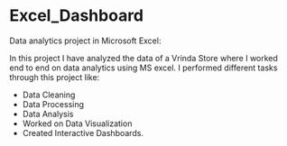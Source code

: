 # Excel_Dashboard
Data analytics project in Microsoft Excel:

In this project I have analyzed the data of a Vrinda Store where I worked end to end on data analytics using MS excel. 
I performed different tasks through this project like: 
  - Data Cleaning
  - Data Processing
  - Data Analysis
  - Worked on Data Visualization
  - Created Interactive Dashboards.
